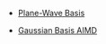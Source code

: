   - [Plane-Wave Basis](Plane-Wave-Density-Functional-Theory "wikilink")

<!-- end list -->

  - [Gaussian Basis AIMD](Gaussian-Basis-AIMD "wikilink")
